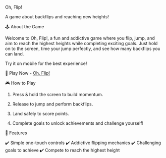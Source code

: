 Oh, Flip!

A game about backflips and reaching new heights!

🕹️ About the Game

Welcome to Oh, Flip!, a fun and addictive game where you flip, jump, and aim to reach the highest heights while completing exciting goals. Just hold on to the screen, time your jump perfectly, and see how many backflips you can land.

Try it on mobile for the best experience!

🔗 Play Now - [Oh, Flip!](https://your-game-link.com)

🎮 How to Play

1. Press & hold the screen to build momentum.


2. Release to jump and perform backflips.


3. Land safely to score points.


4. Complete goals to unlock achievements and challenge yourself!



🚀 Features

✔️ Simple one-touch controls
✔️ Addictive flipping mechanics
✔️ Challenging goals to achieve
✔️ Compete to reach the highest height
